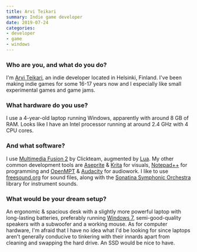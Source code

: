 ```yaml
---
title: Arvi Teikari
summary: Indie game developer 
date: 2019-07-24
categories:
- developer
- game
- windows
---
```


### Who are you, and what do you do?

I'm [Arvi Teikari](http://hempuli.com/ "Arvi's website."), an indie developer located in Helsinki, Finland. I've been making indie games for some 16-17 years now and I especially like small experimental games and game jams.

### What hardware do you use?

I use a 4-year-old laptop running Windows, apparently with around 8 GB of RAM. Looks like I have an Intel processor running at around 2.4 GHz with 4 CPU cores.

### And what software?

I use [Multimedia Fusion 2][multimedia-fusion] by Clickteam, augmented by [Lua][]. My other common development tools are [Aseprite][] & [Krita][] for visuals, [Notepad++][notepad-plusplus] for programming and [OpenMPT][] & [Audacity][] for audiowork. I like to use [freesound.org](https://freesound.org/ "A collection of free audio samples.") for sound files, along with the [Sonatina Symphonic Orchestra][sonatina-symphonic-orchestra] library for instrument sounds.

### What would be your dream setup?

An ergonomic & spacious desk with a slightly more powerful laptop with long-lasting batteries, preferably running [Windows 7][windows-7], semi-good-quality speakers with a subwoofer and a working mouse. As for computer hardware, I'm afraid that I have no idea what I'd be looking for since laptops aren't generally conducive to tinkering with their innards apart from cleaning and swapping the hard drive. An SSD would be nice to have.

[aseprite]: https://www.aseprite.org/ "A pixel editor and animation tool."
[audacity]: https://sourceforge.net/projects/audacity/ "An open-source, cross-platform audio editor."
[krita]: https://krita.org/ "An open-source image editor."
[lua]: http://www.lua.org/ "An interpreted scripting language."
[multimedia-fusion]: http://web.archive.org/web/20221124164510/https://www.clickteam.com/multimedia-fusion-2 "Game and multimedia creation software."
[notepad-plusplus]: https://notepad-plus-plus.org/ "A free text/code editor for Windows."
[openmpt]: https://openmpt.org/ "Audio creation software."
[sonatina-symphonic-orchestra]: https://github.com/peastman/sso "A library of sampled orchestral instruments."
[windows-7]: https://en.wikipedia.org/wiki/Windows_7 "An operating system."

